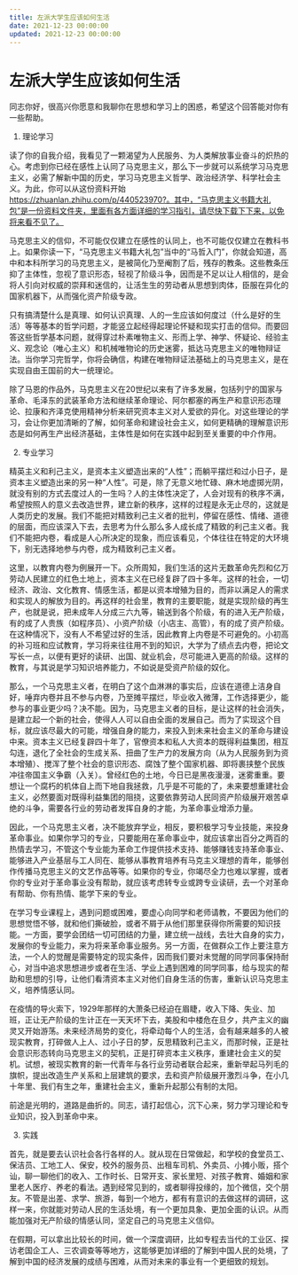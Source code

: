 ```yaml
---
title: 左派大学生应该如何生活
date: 2021-12-23 00:00:00
updated: 2021-12-23 00:00:00
---
```


# 左派大学生应该如何生活

同志你好，很高兴你愿意和我聊你在思想和学习上的困惑，希望这个回答能对你有一些帮助。

1. 理论学习

读了你的自我介绍，我看见了一颗渴望为人民服务、为人类解放事业奋斗的炽热的心。考虑到你已经在感性上认同了马克思主义，那么下一步就可以系统学习马克思主义，必需了解新中国的历史，学习马克思主义哲学、政治经济学、科学社会主义。为此，你可以从这份资料开始
https://zhuanlan.zhihu.com/p/440523970?。其中，“马克思主义书籍大礼包”是一份资料文件夹，里面有各方面详细的学习指引，请尽快下载下下来，以免将来看不见了。

马克思主义的信仰，不可能仅仅建立在感性的认同上，也不可能仅仅建立在教科书上。如果你读一下，“马克思主义书籍大礼包”当中的“马哲入门”，你就会知道，高中和本科所学习的马克思主义，是被简化乃至阉割了后，残存的教条。这些教条压抑了主体性，忽视了意识形态，轻视了阶级斗争，因而是不足以让人相信的，是会将人引向对权威的崇拜和迷信的，让活生生的劳动者从思想到肉体，臣服在异化的国家机器下，从而强化资产阶级专政。

只有搞清楚什么是真理、如何认识真理、人的一生应该如何度过（什么是好的生活）等等基本的哲学问题，才能竖立起经得起理论怀疑和现实打击的信仰。而要回答这些哲学基本问题，就得穿过朴素唯物主义、形而上学、神学、怀疑论、经验主义、观念论（唯心主义）和机械唯物论的历史迷雾，抵达马克思主义的唯物辩证法。当你学习完哲学，你将会确信，构建在唯物辩证法基础上的马克思主义，是在实现自由王国前的大一统理论。

除了马恩的作品外，马克思主义在20世纪以来有了许多发展，包括列宁的国家与革命、毛泽东的武装革命方法和继续革命理论、阿尔都塞的再生产和意识形态理论、拉康和齐泽克使用精神分析来研究资本主义对人爱欲的异化。对这些理论的学习，会让你更加清晰的了解，如何革命和建设社会主义，如何更精确的理解意识形态是如何再生产出经济基础，主体性是如何在实践中起到至关重要的中介作用。

2. 专业学习

精英主义和利己主义，是资本主义塑造出来的“人性”；而躺平摆烂和过小日子，是资本主义塑造出来的另一种“人性”。可是，除了无意义地忙碌、麻木地虚掷光阴，就没有别的方式去度过人的一生吗？人的主体性决定了，人会对现有的秩序不满，希望按照人的意义去改造世界，建立新的秩序，这样的过程是永无止尽的，这就是人类历史的发展。我们不能把对精致利己主义者的批判，停留在感性、情绪、道德的层面，而应该深入下去，去思考为什么那么多人成长成了精致的利己主义者。我们不能把内卷，看成是人心所决定的现象，而应该看见，个体往往在特定的大环境下，别无选择地参与内卷，成为精致利己主义者。

这里，以教育内卷为例展开一下。众所周知，我们生活的这片无数革命先烈和亿万劳动人民建立的红色土地上，资本主义在已经复辟了四十多年。这样的社会，一切经济、政治、文化教育、情感生活，都是以资本增殖为目的，而非以满足人的需求和实现人的解放为目的。再这样的社会里，教育的主要职能，就是实现阶级的再生产，也就是说，把未成年人分成三六九等，输送到各个阶级，有的进入无产阶级，有的成了人贵族（如程序员）、小资产阶级（小店主、高管），有的成了资产阶级。在这种情况下，没有人不希望过好的生活，因此教育上内卷是不可避免的。小初高的补习班和应试教育，学习将来往往用不到的知识，大学为了绩点去内卷，把论文写长一点，以便有更好的读研、出国、就业机会，尽可能进入更高的阶级。这样的教育，与其说是学习知识培养能力，不如说是受资产阶级的奴化。

那么，一个马克思主义者，在明白了这个血淋淋的事实后，应该在道德上洁身自好，唾弃内卷并且不参与内卷，乃至摊平摆烂，毕业收入微薄，工作选择更少，能参与的事业更少吗？决不能。因为，马克思主义者的目标，是让这样的社会消失，是建立起一个新的社会，使得人人可以自由全面的发展自己。而为了实现这个目标，就应该尽最大的可能，增强自身的能力，来投入到未来社会主义的革命与建设中来。资本主义已经复辟四十年了，官僚资本和私人大资本的既得利益集团，相互勾连，退化了全社会的生成关系、扭曲了生产力的发展方向（从为人民服务到为资本增殖）、搅浑了整个社会的意识形态、腐蚀了整个国家机器、即将裹挟整个民族冲往帝国主义争霸（入关）。曾经红色的土地，今日已是黑夜漫漫，迷雾重重。要想让一个腐朽的机体自上而下地自我拯救，几乎是不可能的了，未来要想重建社会主义，必然要面对既得利益集团的阻挠，这要依靠劳动人民同资产阶级展开艰苦卓绝的斗争，需要各行业的劳动者发挥自身的才能，为革命事业增添力量。

因此，一个马克思主义者，决不能放弃学业，相反，要积极学习专业技能，来投身革命事业。如果你学习的专业，只要能用在革命事业中，就应该拿出百分之两百的热情去学习，不管这个专业能为革命工作提供技术支持、能够赚钱支持革命事业、能够进入产业基层与工人同在、能够从事教育培养有马克主义理想的青年，能够创作传播马克思主义的文艺作品等等。如果你的专业，你竭尽全力也难以掌握，或者你的专业对于革命事业没有帮助，就应该考虑转专业或跨专业读研，去一个对革命有帮助、你有热情、能学下来的专业。

在学习专业课程上，遇到问题或困难，要虚心向同学和老师请教，不要因为他们的思想觉悟不够，就和他们撕破脸，或者不屑于从他们那里获得你所需要的知识技能。一方面，要学会团结一切可团结的力量，建立统一战线，去壮大自身的实力，发展你的专业能力，来为将来革命事业服务。另一方面，在做群众工作上要注意方法，一个人的觉醒是需要特定的现实条件，因而我们要对未觉醒的同学同事保持耐心，对当中追求思想进步或者在生活、学业上遇到困难的同学同事，给与现实的帮助和思想的引导，让他们看清资本主义对他们自身生活的伤害，重新认识马克思主义，培养情感认同。

在疫情的导火索下，1929年那样的大萧条已经迫在眉睫，收入下降、失业、加班，正让无产阶级的生计正在一天天坏下去，美股和中楼危在旦夕，共产主义的幽灵又开始游荡。未来经济局势的变化，将牵动每个人的生活，会有越来越多的人被现实教育，打碎做人上人、过小子日的梦，反思精致利己主义，而那时候，正是社会意识形态转向马克思主义的契机，正是打碎资本主义秩序，重建社会主义的契机。试想，被现实教育的新一代青年与各行业劳动者联合起来，重新举起马列毛的旗帜，提出改造生产关系和上层建筑的要求，去和资产阶级展开激烈斗争，在小几十年里、我们有生之年，重建社会主义，重新升起那公有制的太阳。

前途是光明的，道路是曲折的。同志，请打起信心，沉下心来，努力学习理论和专业知识，投入到革命中来。

3. 实践

首先，就是要去认识社会各行各样的人。就从现在日常做起，和学校的食堂员工、保洁员、工地工人、保安，校外的服务员、出租车司机、外卖员、小摊小贩，搭个讪，聊一聊他们的收入、工作时长、日常开支、家长里短、对孩子教育、婚姻和家里老人医疗、养老的看法。遇到经常见到的，或者聊得投缘的，加个微信，交个朋友。不管是出差、求学、旅游，每到一个地方，都有有意识的去做这样的调研，这样一来，你就能对劳动人民的生活处境，有一个更加具象、更加全面的认识。从而能加强对无产阶级的情感认同，坚定自己的马克思主义信仰。

在假期，可以拿出比较长的时间，做一个深度调研，比如专程去当代的工业区、探访老国企工人、三农调查等等地方，这能够更加详细的了解到中国人民的处境，了解到中国的经济发展的成绩与困难，从而对未来的事业有一个更细致的规划。

